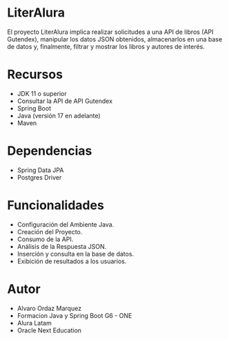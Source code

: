 # LiterAlura

El proyecto LiterAlura implica realizar solicitudes a una API de libros (API Gutendex), manipular los datos JSON obtenidos, almacenarlos en una base de datos y, finalmente, filtrar y mostrar los libros y autores de interés.


# Recursos

- JDK 11 o superior
- Consultar la API de API Gutendex
- Spring Boot
- Java (versión 17 en adelante)
- Maven


# Dependencias
- Spring Data JPA
- Postgres Driver

# Funcionalidades 
- Configuración del Ambiente Java.
- Creación del Proyecto.
- Consumo de la API.
- Análisis de la Respuesta JSON.
- Inserción y consulta en la base de datos.
- Exibición de resultados a los usuarios.


# Autor

- Alvaro Ordaz Marquez
- Formacion Java y Spring Boot G6 - ONE
- Alura Latam
- Oracle Next Education



